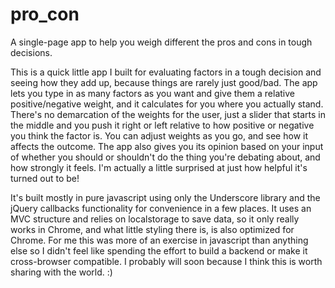 # pro_con

A single-page app to help you weigh different the pros and cons in tough decisions.

This is a quick little app I built for evaluating factors in a tough decision and seeing how they add up, because things are rarely just good/bad. The app lets you type in as many factors as you want and give them a relative positive/negative weight, and it calculates for you where you actually stand. There's no demarcation of the weights for the user, just a slider that starts in the middle and you push it right or left relative to how positive or negative you think the factor is. You can adjust weights as you go, and see how it affects the outcome. The app also gives you its opinion based on your input of whether you should or shouldn't do the thing you're debating about, and how strongly it feels. I'm actually a little surprised at just how helpful it's turned out to be!

It's built mostly in pure javascript using only the Underscore library and the jQuery callbacks functionality for convenience in a few places. It uses an MVC structure and relies on localstorage to save data, so it only really works in Chrome, and what little styling there is, is also optimized for Chrome. For me this was more of an exercise in javascript than anything else so I didn't feel like spending the effort to build a backend or make it cross-browser compatible. I probably will soon because I think this is worth sharing with the world. :)